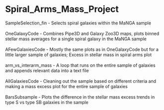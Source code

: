 # Spiral_Arms_Mass_Project
SampleSelection_fin - Selects spiral galaxies within the MaNGA sample
<br />
<br />OneGalaxyCode - Combines Pipe3D and Galaxy Zoo3D maps, plots binned stellar mass averages for a single spiral galaxy in the MaNGA sample
<br />
<br />AFewGalaxiesCode - Mostly the same plots as in OneGalaxyCode but for a little larger sample of galaxies; Excess in stellar mass in spiral arms plot
<br />
<br />arm_vs_interarm_mass - A loop that runs on the entire sample of galaxies and appends relevant data into a text file
<br />
<br />AllGalaxiesCode - Cleaning out the sample based on different criteria and making a mass excess plot for the entire sample of galaxies
<br />
<br />BarsSubsample - Plots the difference in the stellar mass excess trends in type S vs type SB galaxies in the sample
